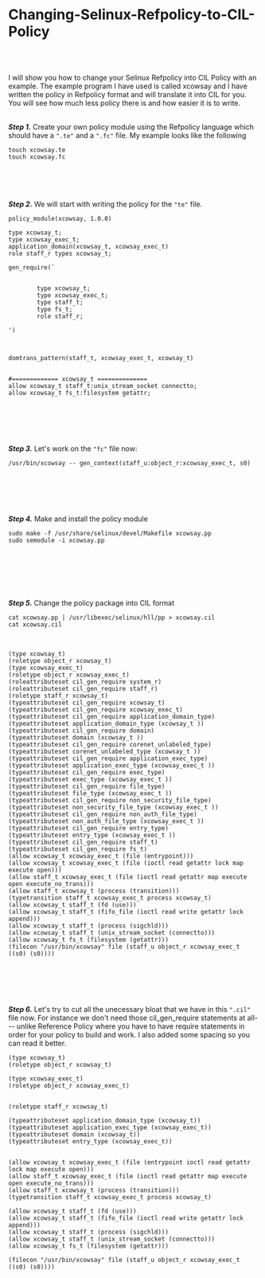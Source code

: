 # **Changing-Selinux-Refpolicy-to-CIL-Policy**
<br><br>

I will show you how to change your Selinux Refpolicy into CIL Policy with an example. The example program I have used is called xcowsay and I have written the policy in Refpolicy format and will translate it into CIL for you. You will see how much less policy there is and how easier it is to write.
<br><br>



***Step 1.*** Create your own policy module using the Refpolicy language which should have a ```".te"``` and a ```".fc"``` file. My example looks like the following

```
touch xcowsay.te
touch xcowsay.fc
```
<br><br><br>


***Step 2.*** We will start with writing the policy for the ```"te"``` file.

```
policy_module(xcowsay, 1.0.0)

type xcowsay_t;
type xcowsay_exec_t;
application_domain(xcowsay_t, xcowsay_exec_t)
role staff_r types xcowsay_t;

gen_require(`


        type xcowsay_t;
        type xcowsay_exec_t;
        type staff_t;
        type fs_t;
        role staff_r;

')



domtrans_pattern(staff_t, xcowsay_exec_t, xcowsay_t)


#============= xcowsay_t ==============
allow xcowsay_t staff_t:unix_stream_socket connectto;
allow xcowsay_t fs_t:filesystem getattr;

```
<br><br><br><br>


***Step 3.*** Let's work on the ```"fc"``` file now:

```
/usr/bin/xcowsay -- gen_context(staff_u:object_r:xcowsay_exec_t, s0)

```
<br><br><br><br>


***Step 4.*** Make and install the policy module

``` 
sudo make -f /usr/share/selinux/devel/Makefile xcowsay.pp
sudo semodule -i xcowsay.pp
    
```
<br><br><br><br>


***Step 5.*** Change the policy package into CIL format

```
cat xcowsay.pp | /usr/libexec/selinux/hll/pp > xcowsay.cil
cat xcowsay.cil
```
<br>

```
(type xcowsay_t)
(roletype object_r xcowsay_t)
(type xcowsay_exec_t)
(roletype object_r xcowsay_exec_t)
(roleattributeset cil_gen_require system_r)
(roleattributeset cil_gen_require staff_r)
(roletype staff_r xcowsay_t)
(typeattributeset cil_gen_require xcowsay_t)
(typeattributeset cil_gen_require xcowsay_exec_t)
(typeattributeset cil_gen_require application_domain_type)
(typeattributeset application_domain_type (xcowsay_t ))
(typeattributeset cil_gen_require domain)
(typeattributeset domain (xcowsay_t ))
(typeattributeset cil_gen_require corenet_unlabeled_type)
(typeattributeset corenet_unlabeled_type (xcowsay_t ))
(typeattributeset cil_gen_require application_exec_type)
(typeattributeset application_exec_type (xcowsay_exec_t ))
(typeattributeset cil_gen_require exec_type)
(typeattributeset exec_type (xcowsay_exec_t ))
(typeattributeset cil_gen_require file_type)
(typeattributeset file_type (xcowsay_exec_t ))
(typeattributeset cil_gen_require non_security_file_type)
(typeattributeset non_security_file_type (xcowsay_exec_t ))
(typeattributeset cil_gen_require non_auth_file_type)
(typeattributeset non_auth_file_type (xcowsay_exec_t ))
(typeattributeset cil_gen_require entry_type)
(typeattributeset entry_type (xcowsay_exec_t ))
(typeattributeset cil_gen_require staff_t)
(typeattributeset cil_gen_require fs_t)
(allow xcowsay_t xcowsay_exec_t (file (entrypoint)))
(allow xcowsay_t xcowsay_exec_t (file (ioctl read getattr lock map execute open)))
(allow staff_t xcowsay_exec_t (file (ioctl read getattr map execute open execute_no_trans)))
(allow staff_t xcowsay_t (process (transition)))
(typetransition staff_t xcowsay_exec_t process xcowsay_t)
(allow xcowsay_t staff_t (fd (use)))
(allow xcowsay_t staff_t (fifo_file (ioctl read write getattr lock append)))
(allow xcowsay_t staff_t (process (sigchld)))
(allow xcowsay_t staff_t (unix_stream_socket (connectto)))
(allow xcowsay_t fs_t (filesystem (getattr)))
(filecon "/usr/bin/xcowsay" file (staff_u object_r xcowsay_exec_t ((s0) (s0))))

```

<br><br><br><br>


***Step 6.*** Let's try to cut all the unecessary bloat that we have in this ```".cil"``` file now. For instance we don't need those cil_gen_require statements at all--- unlike Reference Policy where you have to have require statements in order for your policy to build and work. I also added some spacing so you can read it better.

```
(type xcowsay_t)
(roletype object_r xcowsay_t)

(type xcowsay_exec_t)
(roletype object_r xcowsay_exec_t)


(roletype staff_r xcowsay_t)

(typeattributeset application_domain_type (xcowsay_t))
(typeattributeset application_exec_type (xcowsay_exec_t))
(typeattributeset domain (xcowsay_t))
(typeattributeset entry_type (xcowsay_exec_t))


(allow xcowsay_t xcowsay_exec_t (file (entrypoint ioctl read getattr lock map execute open)))
(allow staff_t xcowsay_exec_t (file (ioctl read getattr map execute open execute_no_trans)))
(allow staff_t xcowsay_t (process (transition)))
(typetransition staff_t xcowsay_exec_t process xcowsay_t)

(allow xcowsay_t staff_t (fd (use)))
(allow xcowsay_t staff_t (fifo_file (ioctl read write getattr lock append)))
(allow xcowsay_t staff_t (process (sigchld)))
(allow xcowsay_t staff_t (unix_stream_socket (connectto)))
(allow xcowsay_t fs_t (filesystem (getattr)))

(filecon "/usr/bin/xcowsay" file (staff_u object_r xcowsay_exec_t ((s0) (s0))))

```



